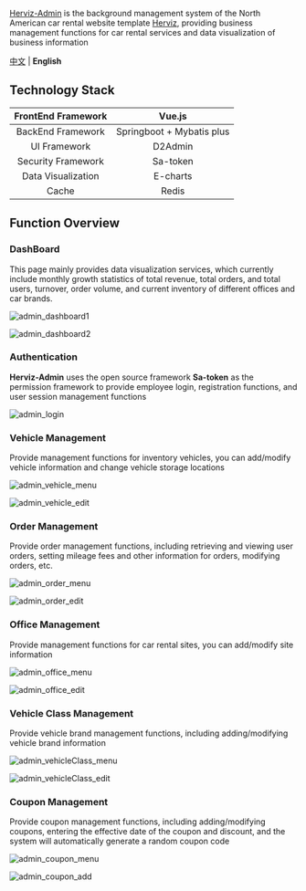 [Herviz-Admin](https://github.com/DB-CarRet/Herviz-Admin)  is the background management system of the North American car rental website template [Herviz](https://github.com/DB-CarRet/Herviz), providing business management functions for car rental services and data visualization of business information

[中文](https://github.com/DB-CarRet/Herviz-Admin/blob/master/README.zh.md) | **English**

## Technology Stack

| FrontEnd Framework |          Vue.js           |
| :----------------: | :-----------------------: |
| BackEnd Framework  | Springboot + Mybatis plus |
|    UI Framework    |          D2Admin          |
| Security Framework |         Sa-token          |
| Data Visualization |         E-charts          |
|       Cache        |           Redis           |



## Function Overview

### DashBoard

This page mainly provides data visualization services, which currently include monthly growth statistics of total revenue, total orders, and total users, turnover, order volume, and current inventory of different offices and car brands.

![admin_dashboard1](assets/admin_dashboard1.png)

![admin_dashboard2](assets/admin_dashboard2.png)



###  Authentication

**Herviz-Admin** uses the open source framework **Sa-token** as the permission framework to provide employee login, registration functions, and user session management functions

![admin_login](assets/admin_login.png)



### Vehicle Management

Provide management functions for inventory vehicles, you can add/modify vehicle information and change vehicle storage locations



![admin_vehicle_menu](assets/admin_vehicle_menu.png)

![admin_vehicle_edit](assets/admin_vehicle_edit.png)



### Order Management

Provide order management functions, including retrieving and viewing user orders, setting mileage fees and other information for orders, modifying orders, etc.



![admin_order_menu](assets/admin_order_menu.png)

![admin_order_edit](assets/admin_order_edit.png)



### Office Management

Provide management functions for car rental sites, you can add/modify site information



![admin_office_menu](assets/admin_office_menu.png)

![admin_office_edit](assets/admin_office_edit.png)



### Vehicle Class Management

Provide vehicle brand management functions, including adding/modifying vehicle brand information

![admin_vehicleClass_menu](assets/admin_vehicleClass_menu.png)

![admin_vehicleClass_edit](assets/admin_vehicleClass_edit.png)



### Coupon Management

Provide coupon management functions, including adding/modifying coupons, entering the effective date of the coupon and discount, and the system will automatically generate a random coupon code



![admin_coupon_menu](assets/admin_coupon_menu.png)

![admin_coupon_add](assets/admin_coupon_add.png)

